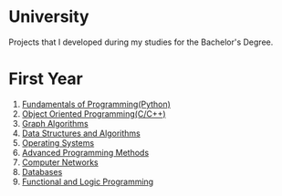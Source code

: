 # University

Projects that I developed during my studies for the Bachelor's Degree.

# First Year

1. <a href="https://github.com/GeorgeDanicico/Fundamentals-of-Programming-Year1">Fundamentals of Programming(Python) </a>
2. <a href="https://github.com/GeorgeDanicico/Object-Oriented-Programming-Year1">Object Oriented Programming(C/C++) </a>
3. <a href="https://github.com/GeorgeDanicico/Graph-Algorithms-Year1">Graph Algorithms </a>
4. <a href="https://github.com/GeorgeDanicico/Data-Structures-and-Algorithms-Year1">Data Structures and Algorithms </a>
5. <a href="https://github.com/GeorgeDanicico/Operating-Systems"> Operating Systems </a>
6. <a href="https://github.com/GeorgeDanicico/Advanced-Programming-Methods-Year2">Advanced Programming Methods </a>
7. <a href="https://github.com/GeorgeDanicico/Computer_Networks_Year2">Computer Networks </a>
8. <a href="https://github.com/GeorgeDanicico/Databases-Year2">Databases </a>
9. <a href="https://github.com/GeorgeDanicico/Functional-and-Logic-Programming_Year2">Functional and Logic Programming</a>

